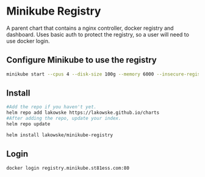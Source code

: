 # Minikube Registry

A parent chart that contains a nginx controller, docker registry and
dashboard.  Uses basic auth to protect the registry, so a user will
need to use docker login.

## Configure Minikube to use the registry

```bash
minikube start --cpus 4 --disk-size 100g --memory 6000 --insecure-registry registry.minikube.st81ess.com:80
```

## Install

```bash
#Add the repo if you haven't yet.
helm repo add lakowske https://lakowske.github.io/charts
#After adding the repo, update your index.
helm repo update

helm install lakowske/minikube-registry
```

## Login

```bash
docker login registry.minikube.st81ess.com:80
```


